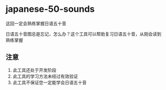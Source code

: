 # japanese-50-sounds

这回一定会熟练掌握日语五十音

日语五十音图总是忘记，怎么办？这个工具可以帮助复习日语五十音，从刚会读到熟练掌握

## 注意
1. 此工具还处于开发阶段
2. 此工具的学习方法未经过有效验证
3. 此工具不保证您一定能学会日语五十音
